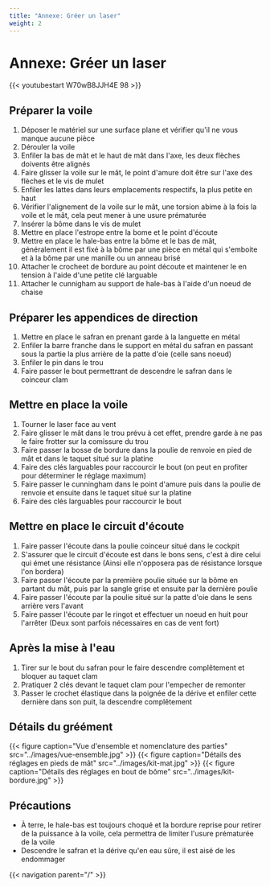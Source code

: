 ```yaml
---
title: "Annexe: Gréer un laser"
weight: 2
---
```


# Annexe: Gréer un laser
{{< youtubestart W70wB8JJH4E 98 >}}

## Préparer la voile

1. Déposer le matériel sur une surface plane et vérifier qu'il ne vous manque aucune pièce
2. Dérouler la voile
3. Enfiler la bas de mât et le haut de mât dans l'axe, les deux flèches doivents être alignés
4. Faire glisser la voile sur le mât, le point d'amure doit être sur l'axe des flèches et le vis de mulet
5. Enfiler les lattes dans leurs emplacements respectifs, la plus petite en haut
6. Vérifier l'alignement de la voile sur le mât, une torsion abime à la fois la voile et le mât, cela peut mener à une usure prématurée
7. Insérer la bôme dans le vis de mulet
8. Mettre en place l'estrope entre la bome et le point d'écoute
9. Mettre en place le hale-bas entre la bôme et le bas de mât, généralement il est fixé à la bôme par une pièce en métal qui s'emboite et à la bôme par une manille ou un anneau brisé
10. Attacher le crocheet de bordure au point découte et maintener le en tension à l'aide d'une petite clé larguable
11. Attacher le cunnigham au support de hale-bas à l'aide d'un noeud de chaise

## Préparer les appendices de direction

1. Mettre en place le safran en prenant garde à la languette en métal
2. Enfiler la barre franche dans le support en métal du safran en passant sous la partie la plus arrière de la patte d'oie (celle sans noeud)
3. Enfiler le pin dans le trou
4. Faire passer le bout permettrant de descendre le safran dans le coinceur clam

## Mettre en place la voile

1. Tourner le laser face au vent
2. Faire glisser le mât dans le trou prévu à cet effet, prendre garde à ne pas le faire frotter sur la comissure du trou
3. Faire passer la bosse de bordure dans la poulie de renvoie en pied de mât et dans le taquet situé sur la platine
4. Faire des clés larguables pour raccourcir le bout (on peut en profiter pour déterminer le réglage maximum)
5. Faire passer le cunningham dans le point d'amure puis dans la poulie de renvoie et ensuite dans le taquet situé sur la platine
6. Faire des clés larguables pour raccourcir le bout

## Mettre en place le circuit d'écoute

1. Faire passer l'écoute dans la poulie coinceur situé dans le cockpit
2. S'assurer que le circuit d'écoute est dans le bons sens, c'est à dire celui qui émet une résistance (Ainsi elle n'opposera pas de résistance lorsque l'on bordera)
3. Faire passer l'écoute par la première poulie située sur la bôme en partant du mât, puis par la sangle grise et ensuite par la dernière poulie
4. Faire passer l'écoute par la poulie situé sur la patte d'oie dans le sens arrière vers l'avant
5. Faire passer l'écoute par le ringot et effectuer un noeud en huit pour l'arrêter (Deux sont parfois nécessaires en cas de vent fort)

## Après la mise à l'eau

1. Tirer sur le bout du safran pour le faire descendre complêtement et bloquer au taquet clam
2. Pratiquer 2 clés devant le taquet clam pour l'empecher de remonter
3. Passer le crochet élastique dans la poignée de la dérive et enfiler cette dernière dans son puit, la descendre complêtement

## Détails du gréément
{{< figure caption="Vue d'ensemble et nomenclature des parties" src="../images/vue-ensemble.jpg" >}}
{{< figure caption="Détails des réglages en pieds de mât" src="../images/kit-mat.jpg" >}}
{{< figure caption="Détails des réglages en bout de bôme" src="../images/kit-bordure.jpg" >}}

## Précautions

* À terre, le hale-bas est toujours choqué et la bordure reprise pour retirer de la puissance à la voile, cela permettra de limiter l'usure prématurée de la voile
* Descendre le safran et la dérive qu'en eau sûre, il est aisé de les endommager

{{< navigation parent="/" >}}
